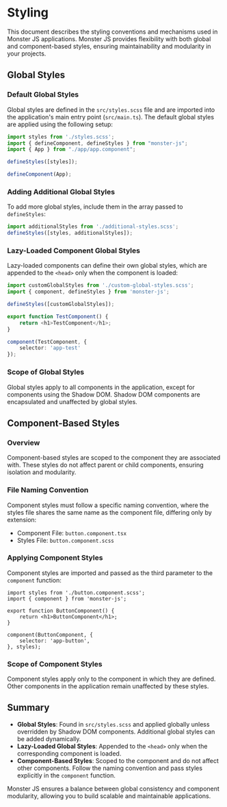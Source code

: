 # Styling

This document describes the styling conventions and mechanisms used in Monster JS applications. Monster JS provides flexibility with both global and component-based styles, ensuring maintainability and modularity in your projects.

## Global Styles

### Default Global Styles

Global styles are defined in the `src/styles.scss` file and are imported into the application's main entry point (`src/main.ts`). The default global styles are applied using the following setup:

```ts
import styles from './styles.scss';
import { defineComponent, defineStyles } from "monster-js";
import { App } from "./app/app.component";

defineStyles([styles]);

defineComponent(App);
```

### Adding Additional Global Styles

To add more global styles, include them in the array passed to `defineStyles`:

```ts
import additionalStyles from './additional-styles.scss';
defineStyles([styles, additionalStyles]);
```

### Lazy-Loaded Component Global Styles

Lazy-loaded components can define their own global styles, which are appended to the `<head>` only when the component is loaded:

```ts
import customGlobalStyles from './custom-global-styles.scss';
import { component, defineStyles } from 'monster-js';

defineStyles([customGlobalStyles]);

export function TestComponent() {
    return <h1>TestComponent</h1>;
}

component(TestComponent, {
    selector: 'app-test'
});
```

### Scope of Global Styles

Global styles apply to all components in the application, except for components using the Shadow DOM. Shadow DOM components are encapsulated and unaffected by global styles.

## Component-Based Styles

### Overview

Component-based styles are scoped to the component they are associated with. These styles do not affect parent or child components, ensuring isolation and modularity.

### File Naming Convention

Component styles must follow a specific naming convention, where the styles file shares the same name as the component file, differing only by extension:

* Component File: `button.component.tsx`
* Styles File: `button.component.scss`

### Applying Component Styles

Component styles are imported and passed as the third parameter to the `component` function:

```tsx
import styles from './button.component.scss';
import { component } from 'monster-js';

export function ButtonComponent() {
    return <h1>ButtonComponent</h1>;
}

component(ButtonComponent, {
    selector: 'app-button',
}, styles);
```

### Scope of Component Styles

Component styles apply only to the component in which they are defined. Other components in the application remain unaffected by these styles.

## Summary

* **Global Styles**: Found in `src/styles.scss` and applied globally unless overridden by Shadow DOM components. Additional global styles can be added dynamically.
* **Lazy-Loaded Global Styles**: Appended to the `<head>` only when the corresponding component is loaded.
* **Component-Based Styles**: Scoped to the component and do not affect other components. Follow the naming convention and pass styles explicitly in the `component` function.

Monster JS ensures a balance between global consistency and component modularity, allowing you to build scalable and maintainable applications.
